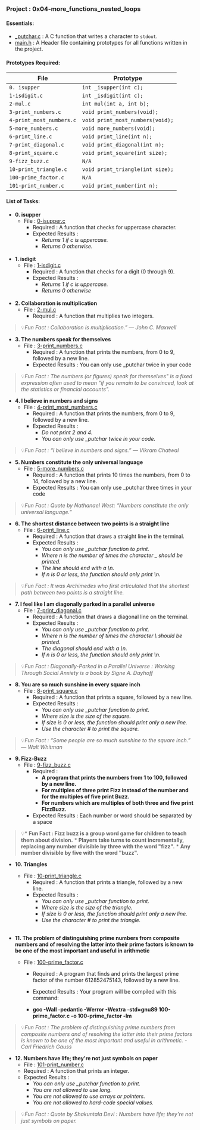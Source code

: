 <h3>Project : 0x04-more_functions_nested_loops</h3>

<h4>Essentials:</h4>

* [_putchar.c](./_putchar.c) : A C function that writes a character to `stdout`.
* [main.h](./main.h) : A Header file containing prototypes for all functions written in the project.

<h4>Prototypes Required:</h4>

| File                        | Prototype                                                      |
| ----------------------------| ---------------------------------------------------------------|
| `0. isupper`                | `int _isupper(int c);`                                         |
| `1-isdigit.c`               | `int _isdigit(int c);`                                         |
| `2-mul.c`                   | `int mul(int a, int b);`                                       |
| `3-print_numbers.c`         | `void print_numbers(void);`                                    |
| `4-print_most_numbers.c`    | `void print_most_numbers(void);`                               |
| `5-more_numbers.c`          | `void more_numbers(void);`                                     |
| `6-print_line.c`            | `void print_line(int n);`                                      |
| `7-print_diagonal.c`        | `void print_diagonal(int n);`                                  |
| `8-print_square.c`          | `void print_square(int size);`                                 |
| `9-fizz_buzz.c`             | `N/A`                                                          |
| `10-print_triangle.c`       | `void print_triangle(int size);`                               |
| `100-prime_factor.c`        | `N/A`                                                          |
| `101-print_number.c`        | `void print_number(int n);`                                    |

<h4>List of Tasks:</h4>

* **0. isupper**
  * File : [0-isupper.c](./0-isupper.c)
    * Required : A function that checks for uppercase character.
    * Expected Results :
      * *Returns 1 if c is uppercase.*
      * *Returns 0 otherwise.*
<br><br>
* **1. isdigit**
  * File : [1-isdigit.c](./1-isdigit.c)
    * Required : A function that checks for a digit (0 through 9).
    * Expected Results :
      * *Returns 1 if c is uppercase.*
      * *Returns 0 otherwise*
      <br><br>      
* **2. Collaboration is multiplication**
  * File : [2-mul.c](./2-mul.c)
    * Required : A function that multiplies two integers.
    
> 💡*Fun Fact : Collaboration is multiplication.” — John C. Maxwell*
    
* **3. The numbers speak for themselves**
  * File : [3-print_numbers.c](./3-print_numbers.c)
    * Required : A function that prints the numbers, from 0 to 9, followed by a new line.
    * Expected Results : You can only use _putchar twice in your code
    
> 💡*Fun Fact : The numbers (or figures) speak for themselves" is a fixed expression often used to mean "if you remain to be convinced, look at the statistics or financial accounts".*

* **4. I believe in numbers and signs**
  * File : [4-print_most_numbers.c](./4-print_most_numbers.c)
    * Required : A function that prints the numbers, from 0 to 9, followed by a new line.
    * Expected Results :
      * *Do not print 2 and 4.*
      * *You can only use _putchar twice in your code.*
      
> 💡*Fun Fact : “I believe in numbers and signs.” — Vikram Chatwal*
  
* **5. Numbers constitute the only universal language**
  * File : [5-more_numbers.c](./5-more_numbers.c)
    * Required : A function that prints 10 times the numbers, from 0 to 14, followed by a new line.
    * Expected Results : You can only use _putchar three times in your code
    
> 💡*Fun Fact : Quote by Nathanael West: “Numbers constitute the only universal language.”*

* **6. The shortest distance between two points is a straight line**
  * File : [6-print_line.c](./6-print_line.c)
    * Required : A function that draws a straight line in the terminal.
    * Expected Results : 
      * *You can only use _putchar function to print.*
      * *Where n is the number of times the character _ should be printed.*
      * *The line should end with a \n.*
      * *If n is 0 or less, the function should only print \n.*
      
> 💡*Fun Fact : It was Archimedes who first articulated that the shortest path between two points is a straight line.*
 
* **7. I feel like I am diagonally parked in a parallel universe**
  * File : [7-print_diagonal.c](./7-print_diagonal.c)
    * Required : A function that draws a diagonal line on the terminal.
    * Expected Results :   
      * *You can only use _putchar function to print.*
      * *Where n is the number of times the character \ should be printed.*
      * *The diagonal should end with a \n.*
      * *If n is 0 or less, the function should only print \n.*
      
> 💡*Fun Fact : Diagonally-Parked in a Parallel Universe : Working Through Social Anxiety is a book by Signe A. Dayhoff*

* **8. You are so much sunshine in every square inch**
  * File : [8-print_square.c](./8-print_square.c)
    * Required : A function that prints a square, followed by a new line.
    * Expected Results : 
      * *You can only use _putchar function to print.*
      * *Where size is the size of the square.*
      * *If size is 0 or less, the function should print only a new line.*
      * *Use the character # to print the square.*
      
> 💡*Fun Fact : “Some people are so much sunshine to the square inch.” ― Walt Whitman*
  
* **9. Fizz-Buzz**
  * File : [9-fizz_buzz.c](./9-fizz_buzz.c)
    * Required : 
      * **A program that prints the numbers from 1 to 100, followed by a new line.**
      * **For multiples of three print Fizz instead of the number and for the  multiples of five print Buzz.**
      * **For numbers which are multiples of both three and five print FizzBuzz.**
    * Expected Results : Each number or word should be separated by a space
    
> 💡* **Fun Fact : 
>Fizz buzz is a group word game for children to teach them about division.**
         * **Players take turns to count incrementally, replacing any number divisible by three with the word "fizz".**
         * **Any number divisible by five with the word "buzz".**

* **10. Triangles**
  * File : [10-print_triangle.c](./10-print_triangle.c)
    * Required : A function that prints a triangle, followed by a new line.
    * Expected Results : 
      * *You can only use _putchar function to print.*
      * *Where size is the size of the triangle.*
      * *If size is 0 or less, the function should print only a new line.*
      * *Use the character # to print the triangle.*
  <br><br>
  
* **11. The problem of distinguishing prime numbers from composite numbers and of resolving the latter into their prime factors is known to be one of the most important and useful in arithmetic**
  * File : [100-prime_factor.c](./100-prime_factor.c)
    * Required : A program that finds and prints the largest prime factor of the number 612852475143, followed by a new line.
    * Expected Results : Your program will be compiled with this command:
        
    * **gcc -Wall -pedantic -Werror -Wextra -std=gnu89 100-prime_factor.c -o 100-prime_factor -lm**
    
> 💡*Fun Fact : The problem of distinguishing prime numbers from composite numbers and of resolving the latter into their prime factors is known to be one of the most important and useful in arithmetic. -Carl Friedrich Gauss*

* **12. Numbers have life; they're not just symbols on paper**
  * File : [101-print_number.c](./101-print_number.c)
  * Required : A function that prints an integer.
  * Expected Results :
    * *You can only use _putchar function to print.*
    * *You are not allowed to use long.*
    * *You are not allowed to use arrays or pointers.*
    * *You are not allowed to hard-code special values.*
    
> 💡*Fun Fact : Quote by Shakuntala Devi : Numbers have life; they're not just symbols on paper.*
